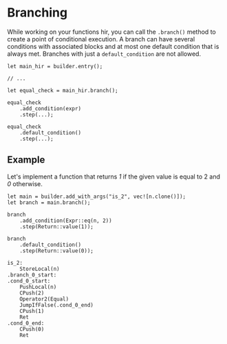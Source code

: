 # Branching

While working on your functions hir, you can call the `.branch()` method to create a point of conditional execution. A branch can have several conditions with associated blocks and at most one default condition that is always met. Branches with just a `default_condition` are not allowed.

``` rust,no_run
let main_hir = builder.entry();

// ...

let equal_check = main_hir.branch();

equal_check
    .add_condition(expr)
    .step(...);

equal_check
    .default_condition()
    .step(...);
```

## Example

Let's implement a function that returns *1* if the given value is equal to 2 and *0* otherwise.

``` rust,no_run
let main = builder.add_with_args("is_2", vec![n.clone()]);
let branch = main.branch();

branch
    .add_condition(Expr::eq(n, 2))
    .step(Return::value(1));

branch
    .default_condition()
    .step(Return::value(0));
```

``` lir
is_2:
	StoreLocal(n)
.branch_0_start:
.cond_0_start:
	PushLocal(n)
	CPush(2)
	Operator2(Equal)
	JumpIfFalse(.cond_0_end)
	CPush(1)
	Ret
.cond_0_end:
	CPush(0)
	Ret
```
